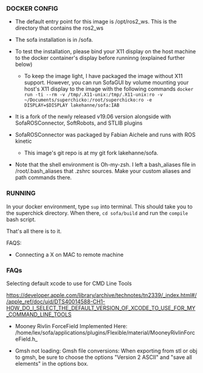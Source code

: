 ### DOCKER CONFIG

+ The default entry point for this image is /opt/ros2_ws. This is the directory that contains the ros2_ws

+ The sofa installation is in /sofa.

+ To test the installation, please bind your X11 display on the host machine to the docker container's display before runninng (explained further below)
	- To keep the image light, I have packaged the image without X11 support. However, you can run SofaGUI by volume mounting your host's X11 display to the image with the following commands
          `docker run -ti --rm -v /tmp/.X11-unix:/tmp/.X11-unix:ro -v ~/Documents/superchicko:/root/superchicko:ro -e DISPLAY=$DISPLAY lakehanne/sofa:IAB`

+ It is a fork of the newly released v19.06 version alongside with SofaROSConnector, SoftRobots, and STLIB plugins

+ SofaROSConnector was packaged by Fabian Aichele and runs with ROS kinetic
	- This image's git repo is at my git fork lakehanne/sofa.

+ Note that the shell environment is Oh-my-zsh. I left a bash_aliases file in /root/.bash_aliases that .zshrc sources.
Make your custom aliases and path commands there.


### RUNNING

In your docker environment, type `sup` into terminal. This should take you to the superchick directory. When there, `cd sofa/build` and run the `compile` bash script.

That's all there is to it.

FAQS:
+ Connecting a X on MAC to remote machine

### FAQs

Selecting default xcode to use for CMD Line Tools

https://developer.apple.com/library/archive/technotes/tn2339/_index.html#//apple_ref/doc/uid/DTS40014588-CH1-HOW_DO_I_SELECT_THE_DEFAULT_VERSION_OF_XCODE_TO_USE_FOR_MY_COMMAND_LINE_TOOLS


+ Mooney Rivlin ForceField Implemented Here: /home/lex/sofa/applications/plugins/Flexible/material/MooneyRivlinForceField.h_

+ Gmsh not loading: Gmsh file conversions: When exporting from stl or obj to gmsh, be sure to choose the options "Version 2 ASCII" and "save all elements" in the options box.
